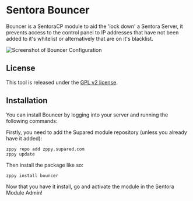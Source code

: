 # Sentora Bouncer

Bouncer is a SentoraCP module to aid the 'lock down' a Sentora Server, it prevents access to the control panel to IP addresses that have not been added to it's whitelist or alternatively that are on it's blacklist.

![Screenshot of Bouncer Configuration](http://zppy.supared.com/bouncer_screenshot.png)

## License

This tool is released under the [GPL v2 license](LICENSE).

## Installation

You can install Bouncer by logging into your server and running the following commands:

Firstly, you need to add the Supared module repository (unless you already have it added):

```
zppy repo add zppy.supared.com
zppy update
```

Then install the package like so:

```
zppy install bouncer
```

Now that you have it install, go and activate the module in the Sentora Module Admin!